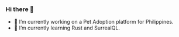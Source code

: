 ### Hi there 👋

- 🔭 I’m currently working on a Pet Adoption platform for Philippines.
- 🌱 I’m currently learning Rust and SurrealQL.
